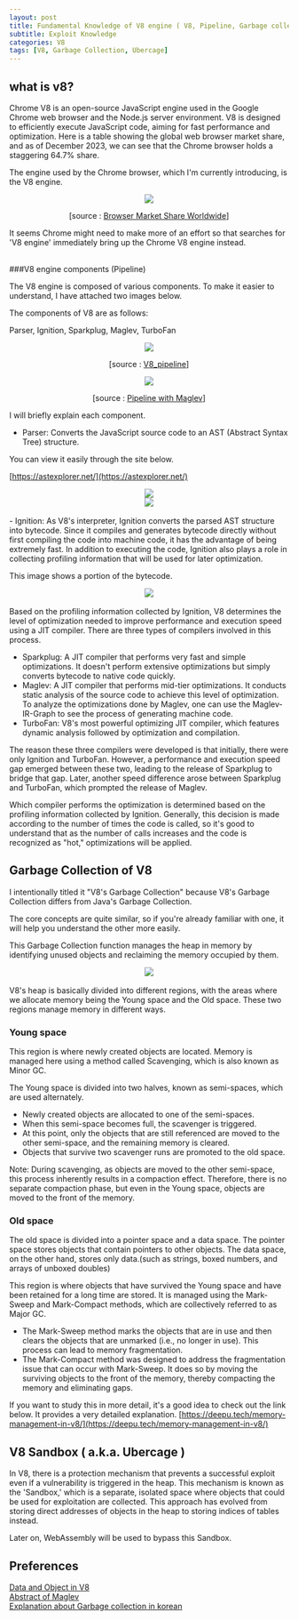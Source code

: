 ```yaml
---
layout: post
title: Fundamental Knowledge of V8 engine ( V8, Pipeline, Garbage collection, Ubercage )
subtitle: Exploit Knowledge
categories: V8
tags: [V8, Garbage Collection, Ubercage]
---
```


## what is v8?

Chrome V8 is an open-source JavaScript engine used in the Google Chrome web browser and the Node.js server environment.
V8 is designed to efficiently execute JavaScript code, aiming for fast performance and optimization.
Here is a table showing the global web browser market share, and as of December 2023, we can see that the Chrome browser holds a staggering 64.7% share.

The engine used by the Chrome browser, which I'm currently introducing, is the V8 engine.

<center> <img src="https://github.com/user-attachments/assets/0a823c86-6e55-41b4-a956-28a7ab7cd5b5" /> </center>
<p align="center"> 
    [source : <a href="https://gs.statcounter.com/browser-market-share#monthly-202312-202312-bar/">Browser Market Share Worldwide</a>]
</p>


It seems Chrome might need to make more of an effort so that searches for 'V8 engine' immediately bring up the Chrome V8 engine instead.

<br>
###V8 engine components (Pipeline)

The V8 engine is composed of various components. To make it easier to understand, I have attached two images below.

The components of V8 are as follows:

Parser, Ignition, Sparkplug, Maglev, TurboFan

<center> <img src="https://github.com/user-attachments/assets/88795d10-86c5-45f2-9bc8-0ad99580b759" /> </center>
<p align="center"> 
    [source : <a href="https://medium.com/dailyjs/understanding-v8s-bytecode-317d46c94775">V8_pipeline</a>]
</p>

<center> <img src="https://github.com/user-attachments/assets/6aaf0bad-08c3-4520-966f-7f8f8f6ed823" /> </center>
<p align="center"> 
    [source : <a href="https://docs.google.com/document/d/13CwgSL4yawxuYg3iNlM-4ZPCB8RgJya6b8H_E2F-Aek/edit#heading=h.dmhxljs5hbh">Pipeline with Maglev</a>]
</p>
I will briefly explain each component.

- Parser: Converts the JavaScript source code to an AST (Abstract Syntax Tree) structure.

You can view it easily through the site below.

[https://astexplorer.net/](https://astexplorer.net/)

<center> <img src="https://github.com/user-attachments/assets/1544592a-d3c2-45ff-ab6d-97d689cfa2a6" /> </center>

<center> <img src="https://github.com/user-attachments/assets/d4214fee-b9f1-4543-a9b5-bec505bf1d1d" /> </center>

<br>
- Ignition: As V8's interpreter, Ignition converts the parsed AST structure into bytecode.
Since it compiles and generates bytecode directly without first compiling the code into machine code, it has the advantage of being extremely fast.
In addition to executing the code, Ignition also plays a role in collecting profiling information that will be used for later optimization.

This image shows a portion of the bytecode.
<center> <img src="https://github.com/user-attachments/assets/e5b646c6-259a-40cd-bcc5-0e83f93f5841" /> </center>

<br>
Based on the profiling information collected by Ignition, V8 determines the level of optimization needed to improve performance and execution speed using a JIT compiler. 
There are three types of compilers involved in this process.

- Sparkplug: A JIT compiler that performs very fast and simple optimizations.
  It doesn't perform extensive optimizations but simply converts bytecode to native code quickly.
- Maglev: A JIT compiler that performs mid-tier optimizations. It conducts static analysis of the source code to achieve this level of optimization.
  To analyze the optimizations done by Maglev, one can use the Maglev-IR-Graph to see the process of generating machine code.
- TurboFan: V8's most powerful optimizing JIT compiler, which features dynamic analysis followed by optimization and compilation.

The reason these three compilers were developed is that initially, there were only Ignition and TurboFan. 
However, a performance and execution speed gap emerged between these two, leading to the release of Sparkplug to bridge that gap.
Later, another speed difference arose between Sparkplug and TurboFan, which prompted the release of Maglev.

Which compiler performs the optimization is determined based on the profiling information collected by Ignition. 
Generally, this decision is made according to the number of times the code is called, so it's good to understand that as the number of calls increases and the code is recognized as "hot," optimizations will be applied.

## Garbage Collection of V8

I intentionally titled it "V8's Garbage Collection" because V8's Garbage Collection differs from Java's Garbage Collection.

The core concepts are quite similar, so if you're already familiar with one, it will help you understand the other more easily.

This Garbage Collection function manages the heap in memory by identifying unused objects and reclaiming the memory occupied by them.

<center> <img src="https://github.com/user-attachments/assets/0d579d8a-59ff-4a3c-a161-1508caa6db58" /> </center>

<br>
V8's heap is basically divided into different regions, with the areas where we allocate memory being the Young space and the Old space. These two regions manage memory in different ways.

### Young space

This region is where newly created objects are located. Memory is managed here using a method called Scavenging, which is also known as Minor GC.

The Young space is divided into two halves, known as semi-spaces, which are used alternately.

- Newly created objects are allocated to one of the semi-spaces.
- When this semi-space becomes full, the scavenger is triggered.
- At this point, only the objects that are still referenced are moved to the other semi-space, and the remaining memory is cleared.
- Objects that survive two scavenger runs are promoted to the old space.

Note: During scavenging, as objects are moved to the other semi-space, this process inherently results in a compaction effect.
Therefore, there is no separate compaction phase, but even in the Young space, objects are moved to the front of the memory.

### Old space

The old space is divided into a pointer space and a data space. The pointer space stores objects that contain pointers to other objects. 
The data space, on the other hand, stores only data.(such as strings, boxed numbers, and arrays of unboxed doubles)

This region is where objects that have survived the Young space and have been retained for a long time are stored.
It is managed using the Mark-Sweep and Mark-Compact methods, which are collectively referred to as Major GC.

- The Mark-Sweep method marks the objects that are in use and then clears the objects that are unmarked (i.e., no longer in use). This process can lead to memory fragmentation.
- The Mark-Compact method was designed to address the fragmentation issue that can occur with Mark-Sweep. 
  It does so by moving the surviving objects to the front of the memory, thereby compacting the memory and eliminating gaps.

If you want to study this in more detail, it's a good idea to check out the link below. It provides a very detailed explanation.
[https://deepu.tech/memory-management-in-v8/](https://deepu.tech/memory-management-in-v8/)

## V8 Sandbox ( a.k.a. Ubercage )

In V8, there is a protection mechanism that prevents a successful exploit even if a vulnerability is triggered in the heap.
This mechanism is known as the 'Sandbox,' which is a separate, isolated space where objects that could be used for exploitation are collected.
This approach has evolved from storing direct addresses of objects in the heap to storing indices of tables instead.

Later on, WebAssembly will be used to bypass this Sandbox.

## Preferences

[Data and Object in V8](https://www.dashlane.com/blog/how-is-data-stored-in-v8-js-engine-memory) <br>
[Abstract of Maglev](https://research.google/pubs/maglev-a-fast-and-reliable-software-network-load-balancer/) <br>
[Explanation about Garbage collection in korean](https://medium.com/hcleedev/web-javascript%EC%9D%98-garbage-collection-v8-%EC%97%94%EC%A7%84-9409c5be917c) <br>






